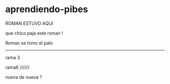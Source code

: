 # aprendiendo-pibes

ROMAN ESTUVO AQUI

que chico paja este roman !

Roman se tomo el palo


---------

rama 3

rama6 //////

nueva de nueva ?